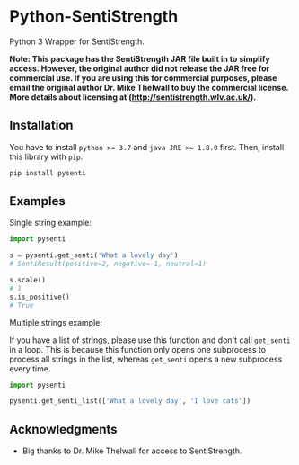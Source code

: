 # Python-SentiStrength

Python 3 Wrapper for SentiStrength.

**Note: This package has the SentiStrength JAR file built in to simplify access. However, the original author did not release the JAR free for commercial use. If you are using this for commercial purposes, please email the original author Dr. Mike Thelwall to buy the commercial license. More details about licensing at (http://sentistrength.wlv.ac.uk/).**

## Installation

You have to install `python >= 3.7` and `java JRE >= 1.8.0` first. Then, install this library with `pip`.

```sh
pip install pysenti
```

## Examples

Single string example:

```python
import pysenti

s = pysenti.get_senti('What a lovely day')
# SentiResult(positive=2, negative=-1, neutral=1)

s.scale()
# 1
s.is_positive()
# True
```

Multiple strings example:

If you have a list of strings, please use this function and don't call `get_senti` in a loop. This is because this function only opens one subprocess to process all strings in the list, whereas `get_senti` opens a new subprocess every time.

```python
import pysenti

pysenti.get_senti_list(['What a lovely day', 'I love cats'])
```

## Acknowledgments

* Big thanks to Dr. Mike Thelwall for access to SentiStrength.
